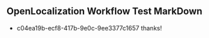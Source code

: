 ## OpenLocalization Workflow Test MarkDown
* c04ea19b-ecf8-417b-9e0c-9ee3377c1657 thanks!

<!--HONumber=Aug16_HO1-->


